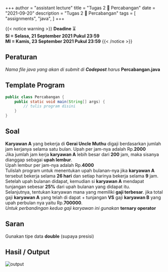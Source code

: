+++
author = "assistant lecture"
title = "Tugas 2 📖 Percabangan"
date = "2021-09-20"
description = "Tugas 2 📖 Percabangan"
tags = [
    "assignments",
    "java",
]
+++

{{< notice warning >}}
**Deadine** ⏳ \
**SI = Selasa, 21 September 2021 Pukul 23:59** \
**MI = Kamis, 23 September 2021 Pukul 23:59**
{{< /notice >}}

## Peraturan
*Nama file java yang akan di submit di **Codepost** harus* **Percabangan.java**

## Template Program
```java
public class Percabangan {
    public static void main(String[] args) {
        // tulis program disini
    }
}
```

## Soal

**Karyawan A** yang bekerja di **Gerai Uncle Muthu** digaji berdasarkan jumlah jam kerjanya selama satu bulan. 
Upah per jam-nya adalah Rp.**2000**\
Jika jumlah jam kerja **karyawan A** lebih besar dari **200** jam, maka sisanya dianggap sebagai **upah lembur**.\
Upah lembur per jam-nya adalah Rp.**4000**\
Tulislah program untuk menentukan upah bulanan-nya jika **karyawan A** tersebut
bekerja selama **26 hari** dan setiap harinya bekerja selama **9** jam.\
Setelah upah bulanan didapat,
kemudian si **karyawan A** mendapat tunjangan sebesar **25%** dari upah bulanan yang didapat itu.\
Selanjutnya, tentukan karyawan mana yang memiliki **gaji terbesar**. jika total gaji **karyawan A** yang telah di dapat + tunjangan **VS** gaji **karyawan B** yang upah perbulan nya yaitu Rp.**700000**.\
*Untuk perbandingan kedua gaji karyawan ini gunakan* **ternary operator**

## Saran
Gunakan tipe data **double** (supaya presisi)

## Hasil / Output
![output](/assets/jawaban-tugas-2.png "Output" )
